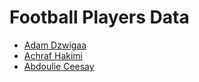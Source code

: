 <html>
  <head>
    <meta charset="utf-8">
    <title>Football Players Data</title>
  </head>
  <body>
    <h1>Football Players Data</h1>
    <ul>
      <li><a href="Adam_Dzwigaa.ttl">Adam Dzwigaa</a></li>
      <li><a href="Achraf_Hakimi.ttl">Achraf Hakimi</a></li>
      <li><a href="Abdoulie_Ceesay.ttl">Abdoulie Ceesay</a></li>
    </ul>
  </body>
</html>
